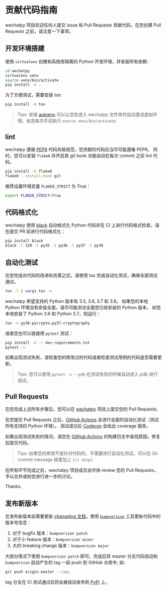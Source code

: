 贡献代码指南
===============

wechatpy 项目欢迎任何人提交 issue 和 Pull Requests 贡献代码，在您创建 Pull Requests 之前，请注意一下事项。

## 开发环境搭建

使用 `virtualenv` 创建和系统库隔离的 Python 开发环境，并安装所有依赖:

```bash
cd wechatpy
virtualenv venv
source venv/bin/activate
pip install -e .
```

为了方便测试，需要安装 tox:

```bash
pip install -U tox
```

> Tips: 安装 [autoenv](https://github.com/kennethreitz/autoenv) 可以让您在进入 wechatpy 文件夹时自动激活虚拟环境，省去每次手动执行 `source venv/bin/activate`

## lint

wechatpy 遵循 [PEP8](http://legacy.python.org/dev/peps/pep-0008/) 代码风格规范，您贡献的代码应当尽可能遵循 PEP8。
同时，您可以安装 `flake8` 并开启其 git hook 功能自动在每次 commit 之前 lint 代码。

```bash
pip install -U flake8
flake8 --install-hook git
```

推荐设置环境变量 `FLAKE8_STRICT` 为 True：

```bash
export FLAKE8_STRICT=True
```

## 代码格式化

wechatpy 使用 [black](https://github.com/psf/black) 自动格式化 Python 代码并在 CI 上进行代码格式检查，请在提交 PR 前进行代码格式化：

```bash
pip install black
black -l 120 -t py35 -t py36 -t py37 -t py38
```

## 自动化测试

在您完成对代码的改进和完善之后，请使用 tox 完成自动化测试，确保全部测试通过。

```bash
tox -l | xargs tox -e
```

wechatpy 希望支持的 Python 版本有 3.5, 3.6, 3.7 和 3.8。
如果您的本地 Python 环境没有安装全面，请尽可能测试全面您已经安装的 Python 版本。
如您本地安装了 Python 3.6 和 Python 3.7，则运行：

```bash
tox -e py36-pycrypto,py37-cryptography
```

或者您也可以直接用 `pytest` 测试：

```bash
pip install -U -r dev-requirements.txt
pytest -v
```

如果出现测试失败，请检查您的修改过的代码或者检查测试用例的代码是否需要更新。

> Tips: 您可以使用 `pytest -s --pdb` 在测试失败的时候自动进入 pdb 进行调试。

## Pull Requests

在您完成上述所有步骤后，您可以在 [wechatpy](https://github.com/wechatpy/wechatpy) 项目上提交您的 Pull Requests.

在您提交 Pull Requests 之后，[GitHub Actions](https://github.com/wechatpy/wechatpy/actions?query=workflow%3ACI) 会进行全面的自动化测试（测试所有支持的 Python 环境）。
测试成功后 [Codecov](https://codecov.io/github/wechatpy/wechatpy?branch=master) 会给出 coverage 报告，

如果出现测试失败的情况，请您在 [GitHub Actions](https://github.com/wechatpy/wechatpy/actions?query=workflow%3ACI) 的构建日志中查找原因，修复后提交代码。

> Tips: 如果您的修改不是针对代码的，不需要进行自动化测试，可以在 Git commit message 结尾加上 `[ci skip]`.

在所有环节完成之后，wechatpy 项目成员会尽快 review 您的 Pull Requests，予以合并或和您进行进一步的讨论。

Thanks.

## 发布新版本

在发布新版本前需要更新 [changelog 文档](../docs/changelog.rst)，使用 [`bumpversion`](https://github.com/peritus/bumpversion)
工具更新代码中的版本号信息：

1. 对于 bugfix 版本：`bumpversion patch`
2. 对于小 feature 版本：`bumpversion minor`
3. 大的 breaking change 版本：`bumpversion major`

大部分情况下使用 `bumpversion patch` 即可。完成后将 master 分支代码改动和 `bumpversion` 自动产生的 tag 一起 push 到 GitHub 仓库中, 如:

```bash
git push origin master --tags
```

tag 分支在 CI 测试通过后将会被自动发布到 [PyPi](https://pypi.python.org/pypi/wechatpy) 上。
